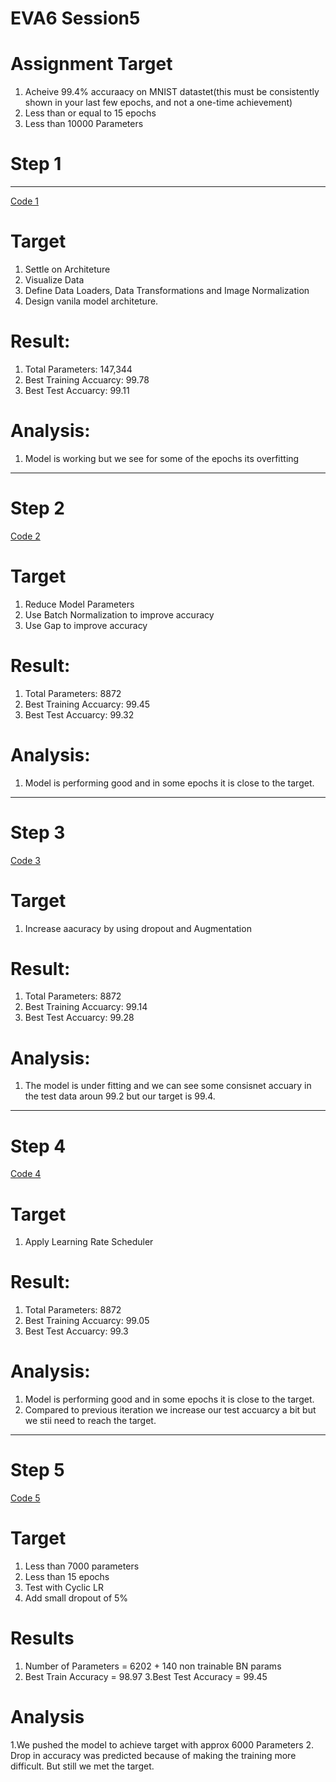 # **EVA6 Session5**

# Assignment Target 

1. Acheive 99.4%  accuraacy on MNIST datastet(this must be consistently shown in your last few epochs, and not a one-time achievement)
2. Less than or equal to 15 epochs
3. Less than 10000 Parameters


# **Step 1**
______________

[Code 1](https://github.com/dine1717/EVA6/blob/Session5/Step_1.ipynb)

# Target
 1. Settle on Architeture
 2. Visualize Data
 3. Define Data Loaders, Data Transformations and Image Normalization
 4. Design vanila model architeture.
 
# Result:
 1. Total Parameters: 147,344
 2. Best Training Accuarcy: 99.78
 3. Best Test Accuarcy: 99.11
 
# Analysis:
 1. Model is working but we see for some of the epochs its overfitting 
___________

# **Step 2**

 [Code 2](https://github.com/dine1717/EVA6/blob/Session5/Step_2.ipynb)
 
 # Target
 1. Reduce Model Parameters
 2. Use Batch Normalization to improve accuracy
 3. Use Gap to improve accuracy
 
# Result:
 1. Total Parameters: 8872
 2. Best Training Accuarcy: 99.45
 3. Best Test Accuarcy: 99.32
 
# Analysis:
 1. Model is performing good and in some epochs it is close to the target.
___________

# **Step 3**
 [Code 3](https://github.com/dine1717/EVA6/blob/Session5/Step_3.ipynb)
 
# Target
1. Increase aacuracy  by using dropout and Augmentation
 
# Result:
 
 1. Total Parameters: 8872
 2. Best Training Accuarcy: 99.14
 3. Best Test Accuarcy: 99.28
 
# Analysis:
 1. The model is under fitting and we can see some consisnet accuary in the test data  aroun 99.2 but our target is 99.4.
 

___________

# **Step 4**



 
 [Code 4](https://github.com/dine1717/EVA6/blob/Session5/Step_4.ipynb)
 
# Target
1. Apply Learning Rate Scheduler

 
# Result: 
 1. Total Parameters: 8872
 2. Best Training Accuarcy: 99.05
 3. Best Test Accuarcy: 99.3
 
# Analysis:
 1. Model is performing good and in some epochs it is close to the target.
 2. Compared to previous iteration we increase our test accuarcy a bit but we stii need to reach the target.
 
___________

# **Step 5**
 
 [Code 5](https://github.com/dine1717/EVA6/blob/Session5/Step_5.ipynb)
 
# Target
1. Less than 7000 parameters
2. Less than 15 epochs
3. Test with Cyclic LR
4. Add small dropout of 5%

# Results
1. Number of Parameters = 6202 + 140 non trainable BN params
2. Best Train Accuracy = 98.97
3.Best Test Accuracy = 99.45

# Analysis
1.We pushed the model to achieve target with approx 6000 Parameters
2. Drop in accuracy was predicted because of making the training more difficult. But still we met the target.


